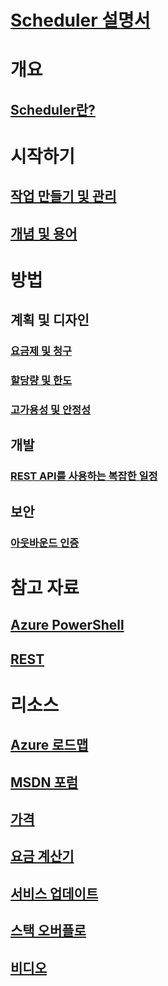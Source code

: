 # [Scheduler 설명서](index.md)

# 개요
## [Scheduler란?](scheduler-intro.md)

# 시작하기
## [작업 만들기 및 관리](scheduler-get-started-portal.md)
## [개념 및 용어](scheduler-concepts-terms.md)

# 방법
## 계획 및 디자인
### [요금제 및 청구](scheduler-plans-billing.md)
### [할당량 및 한도](scheduler-limits-defaults-errors.md)
### [고가용성 및 안정성](scheduler-high-availability-reliability.md)

## 개발
### [REST API를 사용하는 복잡한 일정](scheduler-advanced-complexity.md)


## 보안
### [아웃바운드 인증](scheduler-outbound-authentication.md)

# 참고 자료
## [Azure PowerShell](/powershell/module/azurerm.scheduler)
## [REST](/rest/api/scheduler)

# 리소스
## [Azure 로드맵](https://azure.microsoft.com/roadmap/?category=monitoring-management)
## [MSDN 포럼](https://social.msdn.microsoft.com/Forums/home?forum=azurescheduler)
## [가격](https://azure.microsoft.com/pricing/details/scheduler/)
## [요금 계산기](https://azure.microsoft.com/pricing/calculator/)
## [서비스 업데이트](https://azure.microsoft.com/updates/?product=scheduler)
## [스택 오버플로](http://stackoverflow.com/questions/tagged/azure-scheduler)
## [비디오](https://azure.microsoft.com/documentation/videos/index/?services=scheduler)



